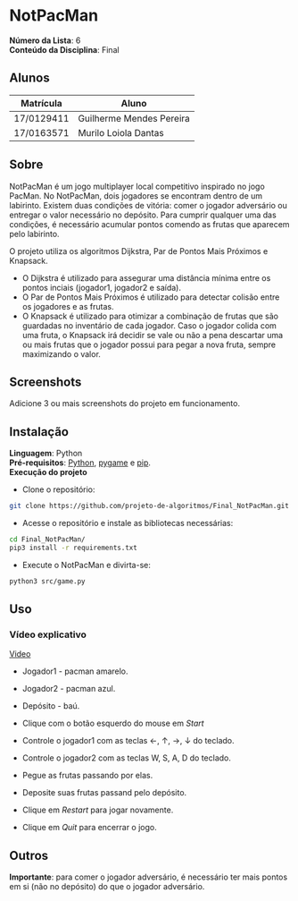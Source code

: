 # NotPacMan

**Número da Lista**: 6<br>
**Conteúdo da Disciplina**: Final<br>

## Alunos
|Matrícula | Aluno |
| -- | -- |
| 17/0129411  |  Guilherme Mendes Pereira |
| 17/0163571  |  Murilo Loiola Dantas |

## Sobre 
NotPacMan é um jogo multiplayer local competitivo inspirado no jogo PacMan. No NotPacMan, dois jogadores se encontram dentro de um labirinto. Existem duas condições de vitória: comer o jogador adversário ou entregar o valor necessário no depósito. Para cumprir qualquer uma das condições, é necessário acumular pontos comendo as frutas que aparecem pelo labirinto.

O projeto utiliza os algoritmos Dijkstra, Par de Pontos Mais Próximos e Knapsack. 
* O Dijkstra é utilizado para assegurar uma distância mínima entre os pontos inciais (jogador1, jogador2 e saída).
* O Par de Pontos Mais Próximos é utilizado para detectar colisão entre os jogadores e as frutas.
* O Knapsack é utilizado para otimizar a combinação de frutas que são guardadas no inventário de cada jogador. Caso o jogador colida com uma fruta, o Knapsack irá decidir se vale ou não a pena descartar uma ou mais frutas que o jogador possui para pegar a nova fruta, sempre maximizando o valor.

## Screenshots
Adicione 3 ou mais screenshots do projeto em funcionamento.

## Instalação 
**Linguagem**: Python<br>
**Pré-requisitos**: [Python](https://www.python.org/downloads/), [pygame](https://www.pygame.org/wiki/GettingStarted) e [pip](https://packaging.python.org/tutorials/installing-packages/).<br>
**Execução do projeto** <br>

* Clone o repositório:
```bash
git clone https://github.com/projeto-de-algoritmos/Final_NotPacMan.git
```
* Acesse o repositório e instale as bibliotecas necessárias:
```bash
cd Final_NotPacMan/
pip3 install -r requirements.txt
```
* Execute o NotPacMan e divirta-se:
```bash
python3 src/game.py
```

## Uso 

### Vídeo explicativo
[Video](https://github.com/projeto-de-algoritmos/Final_NotPacMan/blob/master/video_explicativo.mp4)

* Jogador1 - pacman amarelo.
* Jogador2 - pacman azul.
* Depósito - baú.

* Clique com o botão esquerdo do mouse em *Start*
* Controle o jogador1 com as teclas ←, ↑, →,  ↓ do teclado.
* Controle o jogador2 com as teclas W, S, A, D do teclado.
* Pegue as frutas passando por elas.
* Deposite suas frutas passand pelo depósito.
* Clique em *Restart* para jogar novamente.
* Clique em *Quit* para encerrar o jogo.

## Outros 
**Importante**: para comer o jogador adversário, é necessário ter mais pontos em si (não no depósito) do que o jogador adversário.



